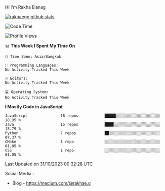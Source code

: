 Hi I'm Rakha Elanag


[![rakhaegg github stats](https://github-readme-stats.vercel.app/api?username=rakhaegg)](https://github.com/rakhaegg/rakhaegg)




<!--START_SECTION:waka-->
![Code Time](http://img.shields.io/badge/Code%20Time-1%2C200%20hrs%2010%20mins-blue)

![Profile Views](http://img.shields.io/badge/Profile%20Views-0-blue)

📊 **This Week I Spent My Time On** 

```text
🕑︎ Time Zone: Asia/Bangkok

💬 Programming Languages: 
No Activity Tracked This Week

🔥 Editors: 
No Activity Tracked This Week

💻 Operating System: 
No Activity Tracked This Week
```

**I Mostly Code in JavaScript** 

```text
JavaScript               18 repos            █████░░░░░░░░░░░░░░░░░░░░   18.95 % 
Java                     15 repos            ████░░░░░░░░░░░░░░░░░░░░░   15.79 % 
Python                   7 repos             ██░░░░░░░░░░░░░░░░░░░░░░░   07.37 % 
CMake                    1 repo              ░░░░░░░░░░░░░░░░░░░░░░░░░   01.05 % 
CSS                      1 repo              ░░░░░░░░░░░░░░░░░░░░░░░░░   01.05 % 
```




 Last Updated on 31/10/2023 00:32:28 UTC
<!--END_SECTION:waka-->

Social Media : 
- Blog - https://medium.com/@rakhae.g
